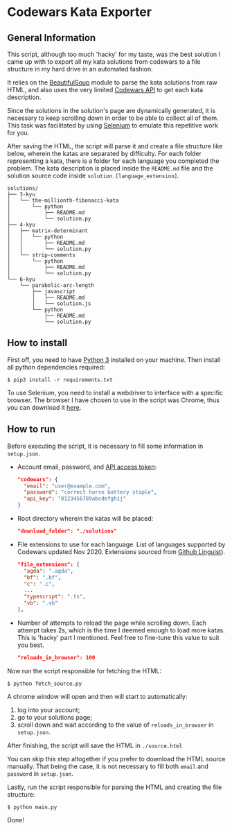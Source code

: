 # Codewars Kata Exporter

## General Information

This script, although too much 'hacky' for my taste, was the best
solution I came up with to export all my kata solutions from codewars to
a file structure in my hard drive in an automated fashion.

It relies on the
[BeautifulSoup](https://www.crummy.com/software/BeautifulSoup/) module
to parse the kata solutions from raw HTML, and also uses the very
limited [Codewars API](https://dev.codewars.com) to get each kata
description.

Since the solutions in the solution's page are dynamically generated, it
is necessary to keep scrolling down in order to be able to collect all
of them. This task was facilitated by using
[Selenium](http://selenium-python.readthedocs.io) to emulate this
repetitive work for you.

After saving the HTML, the script will parse it and create a file
structure like below, wherein the katas are separated by difficulty. For
each folder representing a kata, there is a folder for each language you
completed the problem. The kata description is placed inside the
`README.md` file and the solution source code inside
`solution.[language_extension]`.

```
solutions/
├── 3-kyu
│   └── the-millionth-fibonacci-kata
│       └── python
│           ├── README.md
│           └── solution.py
├── 4-kyu
│   ├── matrix-determinant
│   │   └── python
│   │       ├── README.md
│   │       └── solution.py
│   └── strip-comments
│       └── python
│           ├── README.md
│           └── solution.py
└── 6-kyu
    └── parabolic-arc-length
        ├── javascript
        │   ├── README.md
        │   └── solution.js
        └── python
            ├── README.md
            └── solution.py
```

## How to install

First off, you need to have
[Python 3](https://www.python.org/download/releases/3.0/) installed on
your machine. Then install all python dependencies required:

`$ pip3 install -r requirements.txt`

To use Selenium, you need to install a webdriver to interface with a
specific browser. The browser I have chosen to use in the script was
Chrome, thus you can download it
[here](https://sites.google.com/a/chromium.org/chromedriver/downloads).

## How to run

Before executing the script, it is necessary to fill some information in
`setup.json`.

- Account email, password, and [API access
  token](https://www.codewars.com/users/edit):

  ```json
  "codewars": {
    "email": "user@example.com",
    "password": "correct horse battery staple",
    "api_key": "0123456789abcdefghij"
  }
  ```

- Root directory wherein the katas will be placed:

  ```json
  "download_folder": "./solutions"
  ```

- File extensions to use for each language. List of languages supported
  by Codewars updated Nov 2020. Extensions sourced from
  [Github Linguist](https://github.com/github/linguist/blob/master/lib/linguist/languages.yml)).

  ```json
  "file_extensions": {
    "agda": ".agda",
    "bf": ".bf",
    "c": ".c",
    ...
    "typescript": ".ts",
    "vb": ".vb"
  },
  ```

- Number of attempts to reload the page while scrolling down. Each
  attempt takes 2s, which is the time I deemed enough to load more
  katas. This is 'hacky' part I mentioned. Feel free to fine-tune this
  value to suit you best.

  ```json
  "reloads_in_browser": 100
  ```

Now run the script responsible for fetching the HTML:

`$ python fetch_source.py`

A chrome window will open and then will start to automatically:

1. log into your account;
2. go to your solutions page;
3. scroll down and wait according to the value of `reloads_in_browser`
   in `setup.json`.

After finishing, the script will save the HTML in `./source.html`

You can skip this step altogether if you prefer to download the HTML
source manually. That being the case, it is not necessary to fill both
`email` and `password` in `setup.json`.

Lastly, run the script responsible for parsing the HTML and creating the
file structure:

`$ python main.py`

Done!

